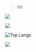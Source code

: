 > Hii



![](https://github-readme-stats.vercel.app/api?username=DivyamSamarwal&theme=dark)

![](https://github-readme-streak-stats.herokuapp.com/?user=DivyamSamarwal&theme=dark)

![Top Langs](https://github-readme-stats.vercel.app/api/top-langs/?username=DivyamSamarwal&theme=algolia&bor)

![](https://komarev.com/ghpvc/?username=DivyamSamarwal)


